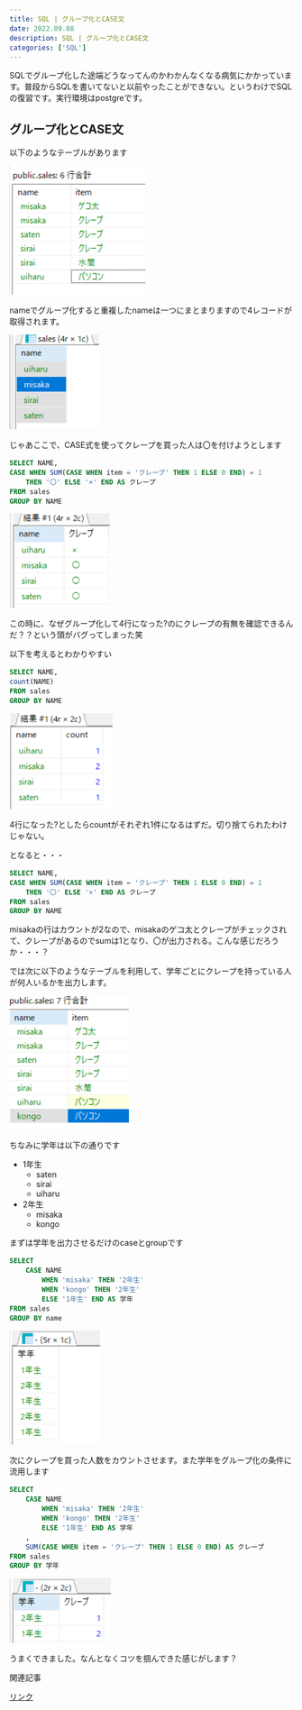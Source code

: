 ```yaml
---
title: SQL | グループ化とCASE文
date: 2022.09.08
description: SQL | グループ化とCASE文
categories: ['SQL']
---
```


SQLでグループ化した途端どうなってんのかわかんなくなる病気にかかっています。普段からSQLを書いてないと以前やったことができない。というわけでSQLの復習です。実行環境はpostgreです。

## グループ化とCASE文


以下のようなテーブルがあります

![画像](/3644/1.png)


nameでグループ化すると重複したnameは一つにまとまりますので4レコードが取得されます。

![画像](/3644/2.png)


じゃあここで、CASE式を使ってクレープを買った人は〇を付けようとします

```sql
SELECT NAME,
CASE WHEN SUM(CASE WHEN item = 'クレープ' THEN 1 ELSE 0 END) = 1
	THEN '〇' ELSE '×' END AS クレープ
FROM sales
GROUP BY NAME
```


![画像](/3644/3.png)


この時に、なぜグループ化して4行になった?のにクレープの有無を確認できるんだ？？という頭がバグってしまった笑

以下を考えるとわかりやすい

```sql
SELECT NAME,
count(NAME)
FROM sales
GROUP BY NAME
```


![画像](/3644/4.png)


4行になった?としたらcountがそれぞれ1件になるはずだ。切り捨てられたわけじゃない。

となると・・・

```sql
SELECT NAME,
CASE WHEN SUM(CASE WHEN item = 'クレープ' THEN 1 ELSE 0 END) = 1
	THEN '〇' ELSE '×' END AS クレープ
FROM sales
GROUP BY NAME
```


misakaの行はカウントが2なので、misakaのゲコ太とクレープがチェックされて、クレープがあるのでsumは1となり、〇が出力される。こんな感じだろうか・・・？

では次に以下のようなテーブルを利用して、学年ごとにクレープを持っている人が何人いるかを出力します。

![画像](/3644/5.png)


ちなみに学年は以下の通りです
* 1年生
  * saten
  * sirai
  * uiharu
* 2年生
  * misaka
  * kongo

まずは学年を出力させるだけのcaseとgroupです

```sql
SELECT 
	CASE NAME 
		WHEN 'misaka' THEN '2年生'
		WHEN 'kongo' THEN '2年生'
		ELSE '1年生' END AS 学年
FROM sales
GROUP BY name
```


![画像](/3644/6.png)


次にクレープを買った人数をカウントさせます。また学年をグループ化の条件に流用します

```sql
SELECT 
	CASE NAME 
		WHEN 'misaka' THEN '2年生'
		WHEN 'kongo' THEN '2年生'
		ELSE '1年生' END AS 学年
	,
	SUM(CASE WHEN item = 'クレープ' THEN 1 ELSE 0 END) AS クレープ
FROM sales
GROUP BY 学年
```


![画像](/3644/7.png)


うまくできました。なんとなくコツを掴んできた感じがします？

関連記事

[リンク](/posts/p940)

